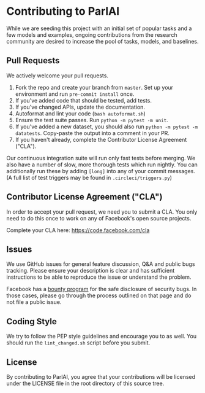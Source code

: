 # Contributing to ParlAI

While we are seeding this project with an initial set of popular tasks and a few
models and examples, ongoing contributions from the research community are
desired to increase the pool of tasks, models, and baselines.

## Pull Requests
We actively welcome your pull requests.

1. Fork the repo and create your branch from `master`. Set up your environment
   and run `pre-commit install` once.
2. If you've added code that should be tested, add tests.
3. If you've changed APIs, update the documentation.
4. Autoformat and lint your code (`bash autoformat.sh`)
5. Ensure the test suite passes. Run `python -m pytest -m unit`.
6. If you've added a new dataset, you should also run
   `python -m pytest -m datatests`. Copy-paste the output into a
   comment in your PR.
7. If you haven't already, complete the Contributor License Agreement ("CLA").

Our continuous integration suite will run only fast tests before merging. We also
have a number of slow, more thorough tests which run nightly. You can additionally
run these by adding `[long]` into any of your commit messages. (A full list of
test triggers may be found in `.circleci/triggers.py`)

## Contributor License Agreement ("CLA")
In order to accept your pull request, we need you to submit a CLA. You only need
to do this once to work on any of Facebook's open source projects.

Complete your CLA here: <https://code.facebook.com/cla>

## Issues
We use GitHub issues for general feature discussion, Q&A and public bugs tracking.
Please ensure your description is clear and has sufficient instructions to be able to
reproduce the issue or understand the problem.

Facebook has a [bounty program](https://www.facebook.com/whitehat/) for the safe
disclosure of security bugs. In those cases, please go through the process
outlined on that page and do not file a public issue.

## Coding Style
We try to follow the PEP style guidelines and encourage you to as well. You
should run the `lint_changed.sh` script before you submit.

## License
By contributing to ParlAI, you agree that your contributions will be licensed
under the LICENSE file in the root directory of this source tree.
